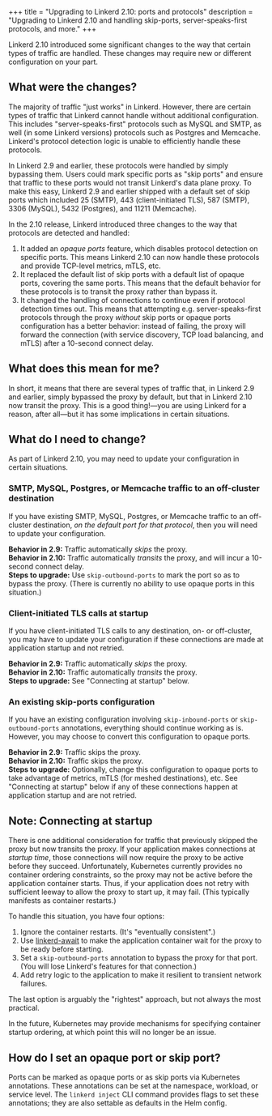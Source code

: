 +++
title = "Upgrading to Linkerd 2.10: ports and protocols"
description = "Upgrading to Linkerd 2.10 and handling skip-ports, server-speaks-first protocols, and more."
+++

Linkerd 2.10 introduced some significant changes to the way that certain types
of traffic are handled. These changes may require new or different
configuration on your part.

## What were the changes?

The majority of traffic "just works" in Linkerd. However, there are certain
types of traffic that Linkerd cannot handle without additional configuration.
This includes "server-speaks-first" protocols such as MySQL and SMTP, as well
(in some Linkerd versions) protocols such as Postgres and Memcache. Linkerd's
protocol detection logic is unable to efficiently handle these protocols.

In Linkerd 2.9 and earlier, these protocols were handled by simply bypassing
them. Users could mark specific ports as "skip ports" and ensure that traffic
to these ports would not transit Linkerd's data plane proxy. To make this easy,
Linkerd 2.9 and earlier shipped with a default set of skip ports which included
25 (SMTP), 443 (client-initiated TLS), 587 (SMTP), 3306 (MySQL), 5432
(Postgres), and 11211 (Memcache).

In the 2.10 release, Linkerd introduced three changes to the way that protocols
are detected and handled:

1. It added an _opaque ports_ feature, which disables protocol detection on
   specific ports. This means Linkerd 2.10 can now handle these protocols and
   provide TCP-level metrics, mTLS, etc.
2. It replaced the default list of skip ports with a default list of opaque
   ports, covering the same ports. This means that the default behavior for
   these protocols is to transit the proxy rather than bypass it.
3. It changed the handling of connections to continue even if protocol
   detection times out. This means that attempting e.g. server-speaks-first
   protocols through the proxy _without_ skip ports or opaque ports
   configuration has a better behavior: instead of failing, the proxy will
   forward the connection (with service discovery, TCP load balancing, and
   mTLS) after a 10-second connect delay.

## What does this mean for me?

In short, it means that there are several types of traffic that, in Linkerd 2.9
and earlier, simply bypassed the proxy by default, but that in Linkerd 2.10 now
transit the proxy. This is a good thing!—you are using Linkerd for a reason,
after all—but it has some implications in certain situations.

## What do I need to change?

As part of Linkerd 2.10, you may need to update your configuration in certain
situations.

### SMTP, MySQL, Postgres, or Memcache traffic to an off-cluster destination

If you have existing SMTP, MySQL, Postgres, or Memcache traffic to an
off-cluster destination, *on the default port for that protocol*, then you will
need to update your configuration.

**Behavior in 2.9:** Traffic automatically *skips* the proxy.  
**Behavior in 2.10:** Traffic automatically *transits* the proxy, and will incur
a 10-second connect delay.  
**Steps to upgrade:** Use `skip-outbound-ports` to mark the port so as to bypass the
proxy. (There is currently no ability to use opaque ports in this situation.)

### Client-initiated TLS calls at startup

If you have client-initiated TLS calls to any destination, on- or off-cluster,
you may have to update your configuration if these connections are made at
application startup and not retried.

**Behavior in 2.9:** Traffic automatically *skips* the proxy.  
**Behavior in 2.10:** Traffic automatically *transits* the proxy.  
**Steps to upgrade:** See "Connecting at startup" below.

### An existing skip-ports configuration

If you have an existing configuration involving `skip-inbound-ports` or
`skip-outbound-ports` annotations, everything should continue working as is.
However, you may choose to convert this configuration to opaque ports.

**Behavior in 2.9:** Traffic skips the proxy.  
**Behavior in 2.10:** Traffic skips the proxy.  
**Steps to upgrade:** Optionally, change this configuration to opaque ports to
take advantage of metrics, mTLS (for meshed destinations), etc. See "Connecting
at startup" below if any of these connections happen at application startup and
are not retried.

## Note: Connecting at startup

There is one additional consideration for traffic that previously skipped the
proxy but now transits the proxy. If your application makes connections at
_startup time_, those connections will now require the proxy to be active
before they succeed. Unfortunately, Kubernetes currently provides no container
ordering constraints, so the proxy may not be active before the application
container starts. Thus, if your application does not retry with sufficient
leeway to allow the proxy to start up, it may fail. (This typically manifests
as container restarts.)

To handle this situation, you have four options:

1. Ignore the container restarts. (It's "eventually consistent".)
2. Use [linkerd-await](https://github.com/olix0r/linkerd-await) to make the
   application container wait for the proxy to be ready before starting.
3. Set a `skip-outbound-ports` annotation to bypass the proxy for that port.
   (You will lose Linkerd's features for that connection.)
4. Add retry logic to the application to make it resilient to transient network
   failures.

The last option is arguably the "rightest" approach, but not always the most
practical. 

In the future, Kubernetes may provide mechanisms for specifying container
startup ordering, at which point this will no longer be an issue.

## How do I set an opaque port or skip port?

Ports can be marked as opaque ports or as skip ports via Kubernetes
annotations. These annotations can be set at the namespace, workload, or
service level. The `linkerd inject` CLI command provides flags to set these
annotations; they are also settable as defaults in the Helm config.

